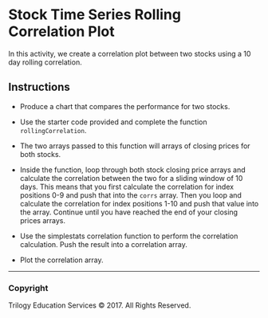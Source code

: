 # Stock Time Series Rolling Correlation Plot

In this activity, we create a correlation plot between two stocks using a 10 day rolling correlation.

## Instructions

* Produce a chart that compares the performance for two stocks.

* Use the starter code provided and complete the function `rollingCorrelation`.

* The two arrays passed to this function will arrays of closing prices for both stocks.

* Inside the function, loop through both stock closing price arrays and calculate the correlation between the two for a sliding window of 10 days. This means that you first calculate the correlation for index positions 0-9 and push that into the `corrs` array. Then you loop and calculate the correlation for index positions 1-10 and push that value into the array. Continue until you have reached the end of your closing prices arrays.

* Use the simplestats correlation function to perform the correlation calculation. Push the result into a correlation array.

* Plot the correlation array.

- - -

### Copyright

Trilogy Education Services © 2017. All Rights Reserved.
